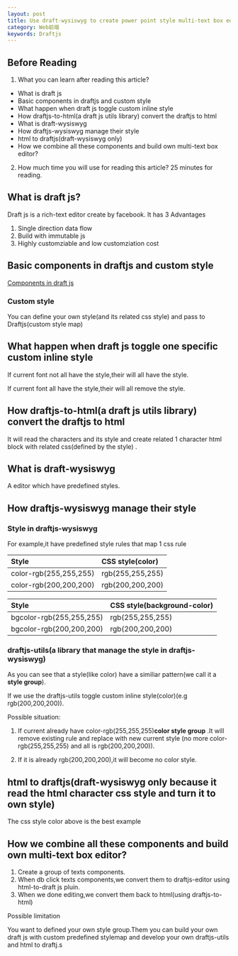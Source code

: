 ```yaml
---
layout: post
title: Use draft-wysiswyg to create power point style multi-text box editor
category: Web前端
keywords: Draftjs
---
```


## Before Reading

1.  What you can learn after reading this article?

* What is draft js
* Basic components in draftjs and custom style
* What happen when draft js toggle custom inline style
* How draftjs-to-html(a draft js utils library) convert the draftjs to html
* What is draft-wysiswyg
* How draftjs-wysiswyg manage their style
* html to draftjs(draft-wysiswyg only)
* How we combine all these components and build own multi-text box editor?

2.  How much time you will use for reading this article?
    25 minutes for reading.

## What is draft js?

Draft js is a rich-text editor create by facebook.
It has 3 Advantages

1.  Single direction data flow
2.  Build with immutable js
3.  Highly customziable and low customziation cost

## Basic components in draftjs and custom style

[Components in draft js](https://www.lucidchart.com/invitations/accept/a2f3b7ed-ce12-42c9-a452-85bf4908642f)

### Custom style

You can define your own style(and its related css style) and pass to Draftjs(custom style map)

## What happen when draft js toggle one specific custom inline style

If current font not all have the style,their will all have the style.

If current font all have the style,their will all remove the style.

## How draftjs-to-html(a draft js utils library) convert the draftjs to html

It will read the characters and its style and create related 1 character html block with related css(defined by the style) .

## What is draft-wysiswyg

A editor which have predefined styles.

## How draftjs-wysiswyg manage their style

### Style in draftjs-wysiswyg

For example,it have predefined style rules that map 1 css rule

| Style                  | CSS style(color) |
| :--------------------- | :--------------- |
| color-rgb(255,255,255) | rgb(255,255,255) |
| color-rgb(200,200,200) | rgb(200,200,200) |

| Style                    | CSS style(background-color) |
| :----------------------- | :-------------------------- |
| bgcolor-rgb(255,255,255) | rgb(255,255,255)            |
| bgcolor-rgb(200,200,200) | rgb(200,200,200)            |

### draftjs-utils(a library that manage the style in draftjs-wysiswyg)

As you can see that a style(like color) have a similiar pattern(we call it a **style group**).

If we use the draftjs-utils toggle custom inline style(color)(e.g rgb(200,200,200)).

Possible situation:

1.  If current already have color-rgb(255,255,255)**color style group** .It will remove existing rule and replace with new current style (no more color-rgb(255,255,255) and all is rgb(200,200,200)).

2.  If it is already rgb(200,200,200),it will become no color style.

## html to draftjs(draft-wysiswyg only because it read the html character css style and turn it to own style)

The css style color above is the best example

## How we combine all these components and build own multi-text box editor?

1.  Create a group of texts components.
2.  When db click texts components,we convert them to draftjs-editor using html-to-draft js pluin.
3.  When we done editing,we convert them back to html(using draftjs-to-html)

Possible limitation

You want to defined your own style group.Them you can build your own draft js with custom predefined stylemap and develop your own draftjs-utils and html to draftj.s
